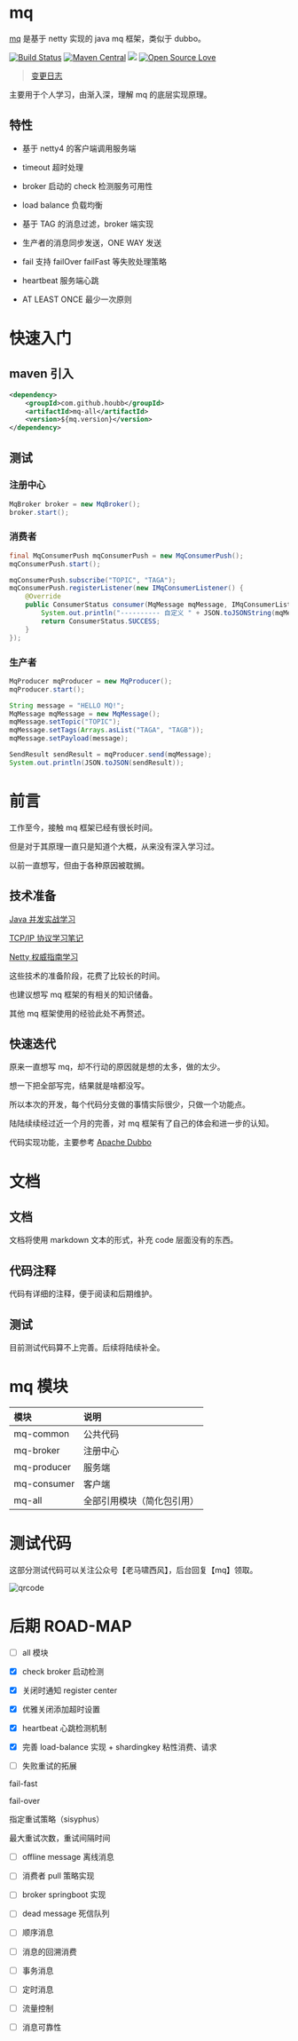 # mq

[mq](https://github.com/houbb/mq) 是基于 netty 实现的 java mq 框架，类似于 dubbo。

[![Build Status](https://travis-ci.com/houbb/mq.svg?branch=master)](https://travis-ci.com/houbb/mq)
[![Maven Central](https://maven-badges.herokuapp.com/maven-central/com.github.houbb/mq/badge.svg)](http://mvnrepository.com/artifact/com.github.houbb/mq)
[![](https://img.shields.io/badge/license-Apache2-FF0080.svg)](https://github.com/houbb/mq/blob/master/LICENSE.txt)
[![Open Source Love](https://badges.frapsoft.com/os/v2/open-source.svg?v=103)](https://github.com/houbb/nlp-common)

> [变更日志](https://github.com/houbb/mq/blob/master/CHANGELOG.md)

主要用于个人学习，由渐入深，理解 mq 的底层实现原理。

## 特性

- 基于 netty4 的客户端调用服务端

- timeout 超时处理

- broker 启动的 check 检测服务可用性

- load balance 负载均衡

- 基于 TAG 的消息过滤，broker 端实现

- 生产者的消息同步发送，ONE WAY 发送

- fail 支持 failOver failFast 等失败处理策略

- heartbeat 服务端心跳

- AT LEAST ONCE 最少一次原则

# 快速入门

## maven 引入

```xml
<dependency>
    <groupId>com.github.houbb</groupId>
    <artifactId>mq-all</artifactId>
    <version>${mq.version}</version>
</dependency>
```

## 测试

### 注册中心

```java
MqBroker broker = new MqBroker();
broker.start();
```

### 消费者

```java
final MqConsumerPush mqConsumerPush = new MqConsumerPush();
mqConsumerPush.start();

mqConsumerPush.subscribe("TOPIC", "TAGA");
mqConsumerPush.registerListener(new IMqConsumerListener() {
    @Override
    public ConsumerStatus consumer(MqMessage mqMessage, IMqConsumerListenerContext context) {
        System.out.println("---------- 自定义 " + JSON.toJSONString(mqMessage));
        return ConsumerStatus.SUCCESS;
    }
});
```

### 生产者

```java
MqProducer mqProducer = new MqProducer();
mqProducer.start();

String message = "HELLO MQ!";
MqMessage mqMessage = new MqMessage();
mqMessage.setTopic("TOPIC");
mqMessage.setTags(Arrays.asList("TAGA", "TAGB"));
mqMessage.setPayload(message);

SendResult sendResult = mqProducer.send(mqMessage);
System.out.println(JSON.toJSON(sendResult));
```

# 前言

工作至今，接触 mq 框架已经有很长时间。

但是对于其原理一直只是知道个大概，从来没有深入学习过。

以前一直想写，但由于各种原因被耽搁。

## 技术准备

[Java 并发实战学习](https://houbb.github.io/2019/01/18/jcip-00-overview)

[TCP/IP 协议学习笔记](https://houbb.github.io/2019/04/05/protocol-tcp-ip-01-overview-01)

[Netty 权威指南学习](https://houbb.github.io/2019/05/10/netty-definitive-gudie-00-overview)

这些技术的准备阶段，花费了比较长的时间。

也建议想写 mq 框架的有相关的知识储备。

其他 mq 框架使用的经验此处不再赘述。

## 快速迭代

原来一直想写 mq，却不行动的原因就是想的太多，做的太少。

想一下把全部写完，结果就是啥都没写。

所以本次的开发，每个代码分支做的事情实际很少，只做一个功能点。

陆陆续续经过近一个月的完善，对 mq 框架有了自己的体会和进一步的认知。

代码实现功能，主要参考 [Apache Dubbo](https://dubbo.apache.org/zh/docs/introduction/)

# 文档

## 文档

文档将使用 markdown 文本的形式，补充 code 层面没有的东西。

## 代码注释

代码有详细的注释，便于阅读和后期维护。

## 测试

目前测试代码算不上完善。后续将陆续补全。

# mq 模块

| 模块 | 说明 |
|:---|:---|
| mq-common | 公共代码 |
| mq-broker | 注册中心 |
| mq-producer | 服务端 |
| mq-consumer | 客户端 |
| mq-all | 全部引用模块（简化包引用） |

# 测试代码

这部分测试代码可以关注公众号【老马啸西风】，后台回复【mq】领取。

![qrcode](qrcode.jpg)

# 后期 ROAD-MAP

- [ ] all 模块

- [x] check broker 启动检测
  
- [x] 关闭时通知 register center

- [x] 优雅关闭添加超时设置
  
- [x] heartbeat 心跳检测机制

- [x] 完善 load-balance 实现 + shardingkey 粘性消费、请求

- [ ] 失败重试的拓展

fail-fast

fail-over
  
指定重试策略（sisyphus）

最大重试次数，重试间隔时间

- [ ] offline message 离线消息

- [ ] 消费者 pull 策略实现

- [ ] broker springboot 实现

- [ ] dead message 死信队列

- [ ] 顺序消息

- [ ] 消息的回溯消费

- [ ] 事务消息

- [ ] 定时消息

- [ ] 流量控制

- [ ] 消息可靠性


